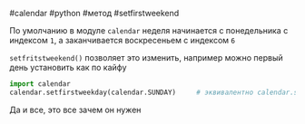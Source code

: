 #calendar #python #метод #setfirstweekend


По умолчанию в модуле `calendar` неделя начинается с понедельника с индексом `1`,  а заканчивается воскресеньем с индексом `6`

`setfritstweekend()` позволяет это изменить, например можно первый день установить как по кайфу
```python
import calendar
calendar.setfirstweekday(calendar.SUNDAY)     # эквивалентно calendar.setfirstweekday(6)
```
Да и все, это все зачем он нужен